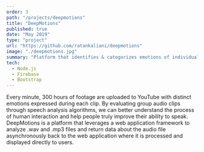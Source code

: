 ```yaml
---
order: 3
path: "/projects/deepmotions"
title: "DeepMotions"
published: true
date: "May 2019"
type: "project"
url: "https://github.com/ratankaliani/deepmotions"
image: "./deepmotions.jpg"
summary: "Platform that identifies & categorizes emotions of individual users in group audio"
tech:
  - Node.js
  - Firebase
  - Bootstrap
---
```


Every minute, 300 hours of footage are uploaded to YouTube with distinct emotions expressed during each clip. By evaluating group audio clips through speech analysis algorithms, we can better understand the process of human interaction and help people truly improve their ability to speak. DeepMotions is a platform that leverages a web application framework to analyze .wav and .mp3 files and return data about the audio file asynchronously back to the web application where it is processed and displayed directly to users.

